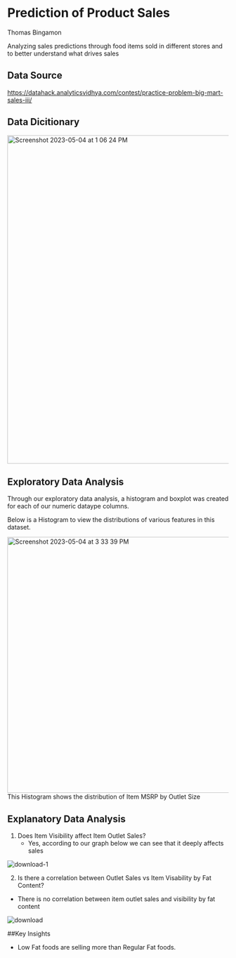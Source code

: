# Prediction of Product Sales
Thomas Bingamon

Analyzing sales predictions through food items sold in different stores and to better understand what drives sales

## Data Source

https://datahack.analyticsvidhya.com/contest/practice-problem-big-mart-sales-iii/

## Data Dicitionary

<img width="748" alt="Screenshot 2023-05-04 at 1 06 24 PM" src="https://user-images.githubusercontent.com/127987424/236341715-63525185-5509-4c69-9139-a73ce09732f8.png">

## Exploratory Data Analysis

Through our exploratory data analysis, a histogram and boxplot was created for each of our numeric dataype columns.

Below is a Histogram to view the distributions of various features in this dataset.

<img width="583" alt="Screenshot 2023-05-04 at 3 33 39 PM" src="https://user-images.githubusercontent.com/127987424/236343773-269960f6-9ff2-42be-bb70-4b22257c2b42.png">
This Histogram shows the distribution of Item MSRP by Outlet Size

## Explanatory Data Analysis
1. Does Item Visibility affect Item Outlet Sales?
   - Yes, according to our graph below we can see that it deeply affects sales

![download-1](https://user-images.githubusercontent.com/127987424/236347663-59873c48-8d8c-4f73-a2da-2b827e597217.png)



2. Is there a correlation between Outlet Sales vs Item Visability by Fat Content?
  - There is no correlation between item outlet sales and visibility by fat content

![download](https://user-images.githubusercontent.com/127987424/236344274-1ef9b523-b407-4d20-b6ae-6d256f7c2bd4.png)

##Key Insights
- Low Fat foods are selling more than Regular Fat foods.


